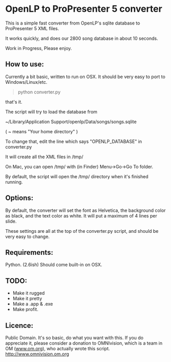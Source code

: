 # OpenLP to ProPresenter 5 converter

This is a simple fast converter from OpenLP's sqlite database to ProPresenter 5 XML files.

It works quickly, and does our 2800 song database in about 10 seconds.

Work in Progress, Please enjoy.

## How to use:

Currently a bit basic, written to run on OSX.  It should be very easy to port to Windows/Linux/etc.

> python converter.py

that's it.

The script will try to load the database from

~/Library/Application Support/openlp/Data/songs/songs.sqlite

( ~ means "Your home directory" )

To change that, edit the line which says "OPENLP_DATABASE" in converter.py

It will create all the XML files in /tmp/

On Mac, you can open /tmp/ with (in Finder) Menu->Go->Go To folder.

By default, the script will open the /tmp/ directory when it's finished running.

## Options:

By default, the converter will set the font as Helvetica,
the background color as black, and the text color as white.
It will put a maximum of 4 lines per slide.

These settings are all at the top of the converter.py script, and should be very easy to change.

## Requirements:

Python. (2.6ish) Should come built-in on OSX.

## TODO:

- Make it rugged
- Make it pretty
- Make a .app & .exe
- Make profit.

## Licence:

Public Domain.  It's so basic, do what you want with this.  If you do appreciate it, please
consider a donation to OMNIvision, which is a team in OM (www.om.org), who actually wrote this
script. http://www.omnivision.om.org


